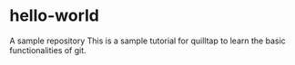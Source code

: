 # hello-world
A sample repository
This is a sample tutorial for quilltap to learn the basic functionalities of git.
